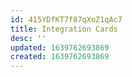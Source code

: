 ```yaml
---
id: 415YDfKT7f87qXoZ1qAc7
title: Integration Cards
desc: ''
updated: 1639762693869
created: 1639762693869
---
```


